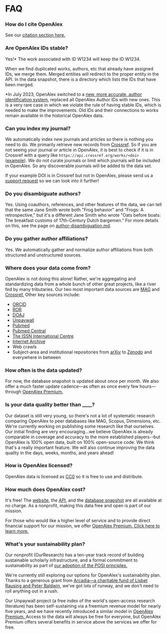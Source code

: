# FAQ

### How do I cite OpenAlex

See our [citation section here.](../#citation)

### Are OpenAlex IDs stable?

Yes!\* The work associated with ID W1234 will keep the ID W1234.

When we find duplicated works, authors, etc that already have assigned IDs, we merge them. Merged entities will redirect to the proper entity in the API. In the data snapshot, there is a directory which lists the IDs that have been merged.

\*In July 2023, OpenAlex switched to a [new, more accurate, author identification system](../api-entities/authors/author-disambiguation.md), replaced all OpenAlex Author IDs with new ones. This is a very rare case in which we violate the rule of having stable IDs, which is needed to make the improvements. Old IDs and their connections to works remain available in the historical OpenAlex data.

### Can you index my journal?

We automatically index new journals and articles so there is nothing you need to do. We primarily retrieve new records from [Crossref](https://www.crossref.org/). So if you are not seeing your journal or article in OpenAlex, it is best to check if it is in Crossref with a query like `https://api.crossref.org/works/<doi>` ([example](https://api.crossref.org/works/10.1097/HS9.0000000000000014)). We do not curate journals or limit which journals will be included in OpenAlex. So any discoverable journals will be added to the data set.

If your example DOI is in Crossref but not in OpenAlex, please send us a [support request](https://openalex.org/help) so we can look into it further!

### Do you disambiguate authors?

Yes. Using coauthors, references, and other features of the data, we can tell that the same Jane Smith wrote both "Frog behavior" and "Frogs: A retrospective," but it's a different Jane Smith who wrote "Oats before boats: The breakfast customs of 17th-Century Dutch bargemen." For more details on this, see the page on [author-disambiguation.md](../api-entities/authors/author-disambiguation.md "mention").

### Do you gather author affiliations?

Yes. We automatically gather and normalize author affiliations from both structured and unstructured sources.

### Where does your data come from?

OpenAlex is not doing this alone! Rather, we're aggregating and standardizing data from a whole bunch of other great projects, like a river fed by many tributaries. Our two most important data sources are [MAG](https://aka.ms/msracad) and [Crossref.](https://www.crossref.org/) Other key sources include:

* [ORCID](https://orcid.org/)
* [ROR](https://ror.org/)
* [DOAJ](https://doaj.org/)
* [Unpaywall](https://unpaywall.org/)
* [Pubmed](https://pubmed.ncbi.nlm.nih.gov/)
* [Pubmed Central](https://www.ncbi.nlm.nih.gov/pmc/)
* [The ISSN International Centre](https://www.issn.org/)
* [Internet Archive](https://archive.org/details/GeneralIndex)
* Web crawls
* Subject-area and institutional repositories from [arXiv](https://arxiv.org/) to [Zenodo](https://zenodo.org/) and everywhere in between

### How often is the data updated?

For now, the database snapshot is updated about once per month. We also offer a much faster update cadence—as often as once every few hours—through [OpenAlex Premium.](https://openalex.org/pricing)

### Is your data quality better than \_\_\_\_?

Our dataset is still very young, so there's not a lot of systematic research comparing OpenAlex to peer databases like MAG, Scopus, Dimensions, etc. We're currently working on publishing some research like that ourselves. Our initial finding are very encouraging...we believe OpenAlex is already comparable in coverage and accuracy to the more established players--but OpenAlex is 100% open data, built on 100% open-source code. We think that's a really important feature. We will also continue improving the data quality in the days, weeks, months, and years ahead!

### How is OpenAlex licensed?

OpenAlex data is licensed as [CC0](https://creativecommons.org/publicdomain/zero/1.0/) so it is free to use and distribute.

### How much does OpenAlex cost?

It's free! The [website](https://explore.openalex.org), the [API](../), and the [database snapshot](../download-all-data/openalex-snapshot.md) are all available at no charge. As a nonprofit, making this data free and open is part of our mission.

For those who would like a higher level of service and to provide direct financial support for our mission, we offer [OpenAlex Premium. Click here to learn more.](https://openalex.org/pricing)

### What's your sustainability plan?

Our nonprofit (OurResearch) has a ten-year track record of building sustainable scholarly infrastructure, and a formal commitment to sustainability as part of [our adoption of the POSI principles.](https://blog.ourresearch.org/posi/)

We're currently still exploring our options for OpenAlex's sustainability plan. Thanks to a generous grant from [Arcadia—a charitable fund of Lisbet Rausing and Peter Baldwin](https://www.arcadiafund.org.uk/), we've got lots of runway, and we don't need to roll anything out in a rush.

Our Unpaywall project (a free index of the world's open-access research literature) has been self-sustaining via a freemium revenue model for nearly five years, and we have recently introduced a similar model in [OpenAlex Premium. ](https://openalex.org/pricing)Access to the data will always be free for everyone, but OpenAlex Premium offers several benefits in service above the services we offer for free.
